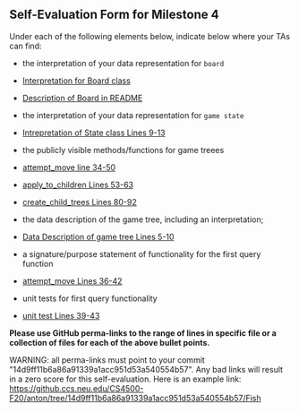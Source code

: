 ## Self-Evaluation Form for Milestone 4

Under each of the following elements below, indicate below where your
TAs can find:

- the interpretation of your data representation for `board`
- [Interpretation for Board class](https://github.ccs.neu.edu/CS4500-F20/anton/blob/14d9ff11b6a86a91339a1acc951d53a540554b57/Fish/Common/Board.py#L12)
- [Description of Board in README](https://github.ccs.neu.edu/CS4500-F20/anton/tree/14d9ff11b6a86a91339a1acc951d53a540554b57/Fish#board)

- the interpretation of your data representation for `game state`
- [Intrepretation of State class Lines 9-13](https://github.ccs.neu.edu/CS4500-F20/anton/blob/14d9ff11b6a86a91339a1acc951d53a540554b57/Fish/Common/State.py#L9)

- the publicly visible methods/functions for game treees 
- [attempt_move line 34-50](https://github.ccs.neu.edu/CS4500-F20/anton/blob/14d9ff11b6a86a91339a1acc951d53a540554b57/Fish/Common/game_tree.py#L34)
- [apply_to_children Lines 53-63](https://github.ccs.neu.edu/CS4500-F20/anton/blob/14d9ff11b6a86a91339a1acc951d53a540554b57/Fish/Common/game_tree.py#L53)
- [create_child_trees Lines 80-92](https://github.ccs.neu.edu/CS4500-F20/anton/blob/14d9ff11b6a86a91339a1acc951d53a540554b57/Fish/Common/game_tree.py#L80) 

- the data description of the game tree, including an interpretation;
- [Data Description of game tree Lines 5-10](https://github.ccs.neu.edu/CS4500-F20/anton/blob/14d9ff11b6a86a91339a1acc951d53a540554b57/Fish/Common/game_tree.py#L5)


- a signature/purpose statement of functionality for the first query function
- [attempt_move Lines 36-42](https://github.ccs.neu.edu/CS4500-F20/anton/blob/14d9ff11b6a86a91339a1acc951d53a540554b57/Fish/Common/game_tree.py#L36)

- unit tests for first query functionality
- [unit test Lines 39-43](https://github.ccs.neu.edu/CS4500-F20/anton/blob/14d9ff11b6a86a91339a1acc951d53a540554b57/Fish/Common/Test/game_tree_test.py#L39)

**Please use GitHub perma-links to the range of lines in specific
file or a collection of files for each of the above bullet points.**

  WARNING: all perma-links must point to your commit "14d9ff11b6a86a91339a1acc951d53a540554b57".
  Any bad links will result in a zero score for this self-evaluation.
  Here is an example link:
    <https://github.ccs.neu.edu/CS4500-F20/anton/tree/14d9ff11b6a86a91339a1acc951d53a540554b57/Fish>

